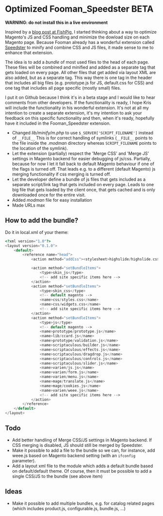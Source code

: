 Optimized Fooman_Speedster BETA
===============================

**WARNING: do not install this in a live environment**

Inspired by a [blog post at FishPig](http://fishpig.co.uk/blog/why-you-shouldnt-merge-javascript-in-magento.html),
I started thinking about a way to optimize Magento's JS and CSS handling and minimize
the dowload size on each Magento page. Because Fooman already has a wonderful extension
called [Speedster](http://store.fooman.co.nz/magento-extension-speedster.html) to minify
and combine CSS and JS files, it made sense to me to enhance that extension.

The idea is to add a *bundle* of most used files to the head of each page. These files
will be combined and minified and added as a separate tag that gets loaded on every page.
All other files that get added via layout XML are also added, but as a separate tag.
This way there is one tag in the header that includes all big files (e.g. prototype.js for JS,
default.css for CSS) and one tag that includes all page specific (mostly small) files.

I put it on Github because I think it's in a beta stage and I would like to hear comments
from other developers. If the functionality is ready, I hope Kris will include the functionality
in his wonderful extension. It's not at all my intention to create a separate extension,
it's my intention to ask your feedback on this specific functionality and then, when it's ready,
hopefully have it included in the Fooman_Speedster extension.

- Changed *lib/minify/m.php* to use `$_SERVER['SCRIPT_FILENAME']` instead of `__FILE__`
  This is for correct handling of symlinks (`__FILE__` points to the file inside the
  *.modman* directory whereas `SCRIPT_FILENAME` points to the location of the symlink).
- Let the extension (partially) respect the 'Merge CSS' and 'Merge JS' settings
  in Magento backend for easier debugging of js/css. Partially, because for now
  I let it fall back to default Magento behaviour if one of the flags is turned
  off. That leads e.g. to a different (default Magento) js merging functionality
  if css merging is turned off.
- Let the developer define a bundle of js files that gets included as a separate
  script/link tag that gets included on every page. Leads to one big file that
  gets loaded by the client once, that gets cached and is only downloaded once
  for the entire visit.
- Added *modman* file for easy installation
- Made URLs max

How to add the bundle?
----------------------
Do it in local.xml of your theme:
```php
<?xml version="1.0"?>
<layout version="0.1.0">
    <default>
        <reference name="head">
            <action method="addCss"><stylesheet>highslide/highslide.css</stylesheet></action>

            <action method="setBundleItems">
                <type>skin_js</type>
                <!-- add site specific items here -->
            </action>
            <action method="setBundleItems">
                <type>skin_css</type>
                <!-- default magento -->
                <name>css/styles.css</name>
                <name>css/widgets.css</name>
                <!-- add site specific items here -->
            </action>
            <action method="setBundleItems">
                <type>js</type>
                <!-- default magento -->
                <name>prototype/prototype.js</name>
                <name>lib/ccard.js</name>
                <name>prototype/validation.js</name>
                <name>scriptaculous/builder.js</name>
                <name>scriptaculous/effects.js</name>
                <name>scriptaculous/dragdrop.js</name>
                <name>scriptaculous/controls.js</name>
                <name>scriptaculous/slider.js</name>
                <name>varien/js.js</name>
                <name>varien/form.js</name>
                <name>varien/menu.js</name>
                <name>mage/translate.js</name>
                <name>mage/cookies.js</name>
                <name>varien/weee.js</name>
                <!-- add site specific items here -->
            </action>
        </reference>
    </default>
</layout>
```

Todo
----
- Add better handling of Merge CSS/JS settings in Magento backend. If CSS merging is
  disabled, JS should still be merged by Speedster.
- Make it possible to add a file to the bundle so we can, for instance, add weee.js based
  on Magento backend setting (with an `ifconfig` parameter).
- Add a layout xml file to the module which adds a default bundle based on default/default
  theme. Of course, then it must be possible to add a single CSS/JS to the bundle (see
  above item)

Ideas
-----
- Make it possible to add multiple bundles, e.g. for catalog related pages (which includes
  product.js, configurable.js, bundle.js, ...)

